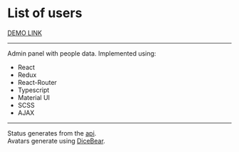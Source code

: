 # List of users

[DEMO LINK](https://andrii-dmytruk.github.io/list-of-users/)

<hr />

Admin panel with people data.
Implemented using:
  - React
  - Redux
  - React-Router
  - Typescript
  - Material UI
  - SCSS
  - AJAX
  
<hr />

Status generates from the [api](https://yesno.wtf/api).\
Avatars generate using [DiceBear](https://avatars.dicebear.com/styles).
